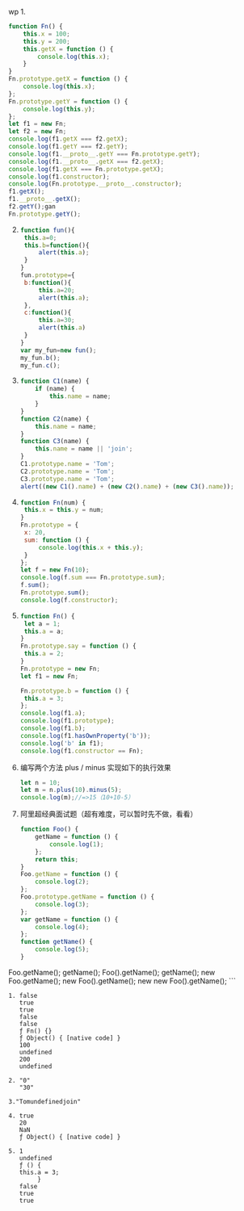 wp 1. 
   ```javascript
   function Fn() {
       this.x = 100;
       this.y = 200;
       this.getX = function () {
           console.log(this.x);
       }
   }
   Fn.prototype.getX = function () {
       console.log(this.x);
   };
   Fn.prototype.getY = function () {
       console.log(this.y);
   };
   let f1 = new Fn;
   let f2 = new Fn;
   console.log(f1.getX === f2.getX);
   console.log(f1.getY === f2.getY);
   console.log(f1.__proto__.getY === Fn.prototype.getY);
   console.log(f1.__proto__.getX === f2.getX);
   console.log(f1.getX === Fn.prototype.getX);
   console.log(f1.constructor);
   console.log(Fn.prototype.__proto__.constructor);
   f1.getX();
   f1.__proto__.getX();
   f2.getY();gan
   Fn.prototype.getY();
   ```

2. 
   ```javascript
   function fun(){
   	this.a=0;
   	this.b=function(){
   		alert(this.a);
   	}
   }
   fun.prototype={
   	b:function(){
   		this.a=20;
   		alert(this.a);
   	},
   	c:function(){
   		this.a=30;
   		alert(this.a)
   	}
   }
   var my_fun=new fun();
   my_fun.b();
   my_fun.c();
   ```

3. 
    ```javascript
    function C1(name) {
        if (name) {
            this.name = name;
        }
    }
    function C2(name) {
        this.name = name;
    }
    function C3(name) {
        this.name = name || 'join';
    }
    C1.prototype.name = 'Tom';
    C2.prototype.name = 'Tom';
    C3.prototype.name = 'Tom';
    alert((new C1().name) + (new C2().name) + (new C3().name));
    ```

4. 
   ```javascript
   function Fn(num) {
   	this.x = this.y = num;
   }
   Fn.prototype = {
   	x: 20,
   	sum: function () {
   		console.log(this.x + this.y);
   	}
   };
   let f = new Fn(10);
   console.log(f.sum === Fn.prototype.sum);
   f.sum();
   Fn.prototype.sum();
   console.log(f.constructor);
   ```

5. 
   ```javascript
   function Fn() {
   	let a = 1;
   	this.a = a;
   }
   Fn.prototype.say = function () {
   	this.a = 2;
   }
   Fn.prototype = new Fn;
   let f1 = new Fn;
   
   Fn.prototype.b = function () {
   	this.a = 3;
   };
   console.log(f1.a);
   console.log(f1.prototype);
   console.log(f1.b);
   console.log(f1.hasOwnProperty('b'));
   console.log('b' in f1);
   console.log(f1.constructor == Fn);
   ```

6. 编写两个方法 plus / minus 实现如下的执行效果

   ```javascript
   let n = 10;
   let m = n.plus(10).minus(5);
   console.log(m);//=>15（10+10-5）
   ```

7. 阿里超经典面试题（超有难度，可以暂时先不做，看看）

    ```javascript
    function Foo() {
        getName = function () {
            console.log(1);
        };
        return this;
    }
    Foo.getName = function () {
        console.log(2);
    };
    Foo.prototype.getName = function () {
        console.log(3);
    };
    var getName = function () {
        console.log(4);
    };
    function getName() {
        console.log(5);
    }
Foo.getName();
    getName();
    Foo().getName();
    getName();
    new Foo.getName();
    new Foo().getName();
    new new Foo().getName();
    ```

    1. false
       true 
       true 
       false 
       false 
       ƒ Fn() {} 
       ƒ Object() { [native code] } 
       100 
       undefined 
       200 
       undefined

    2. "0"
       "30"
    
    3."Tomundefinedjoin"

    4. true
       20
       NaN
       ƒ Object() { [native code] }

    5. 1
       undefined
       ƒ () {
   	   this.a = 3;
            }
       false
       true
       true
    
    
       


